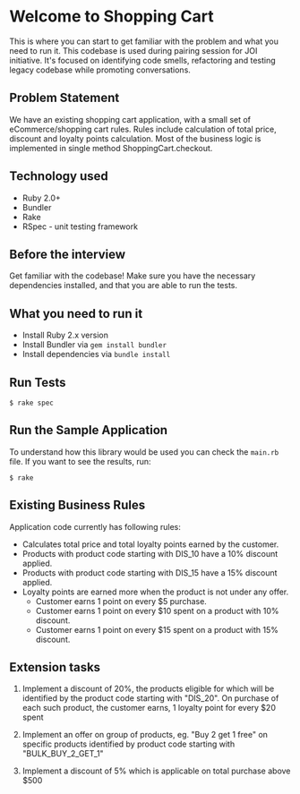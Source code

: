 # Welcome to Shopping Cart

This is where you can start to get familiar with the problem and what you need to run it.
This codebase is used during pairing session for JOI initiative.
It's focused on identifying code smells, refactoring and testing legacy codebase while promoting
conversations.

## Problem Statement
We have an existing shopping cart application, with a small set of eCommerce/shopping cart rules. Rules include calculation of total price, discount and loyalty points calculation. Most of the business logic is implemented in single method ShoppingCart.checkout.

## Technology used 
* Ruby 2.0+
* Bundler
* Rake
* RSpec - unit testing framework

## Before the interview
Get familiar with the codebase! Make sure you have the necessary dependencies installed, and that you are able to run the tests. 

## What you need to run it 
- Install Ruby 2.x version
- Install Bundler via `gem install bundler`
- Install dependencies via `bundle install`


## Run Tests

```console
$ rake spec 
```

## Run the Sample Application

To understand how this library would be used you can check the `main.rb` file. If you want to see the results, run:

```console
$ rake
```

## Existing Business Rules
Application code currently has following rules:
* Calculates total price and total loyalty points earned by the customer.
* Products with product code starting with DIS_10 have a 10% discount applied.
* Products with product code starting with DIS_15 have a 15% discount applied.
* Loyalty points are earned more when the product is not under any offer.
    - Customer earns 1 point on every $5 purchase.
    - Customer earns 1 point on every $10 spent on a product with 10% discount.
    - Customer earns 1 point on every $15 spent on a product with 15% discount.



## Extension tasks
1. Implement a discount of 20%, the products eligible for which will be identified by the product code starting with "DIS_20". On purchase of each such product, the customer earns, 1 loyalty point for every $20 spent

2. Implement an offer on group of products, eg. "Buy 2 get 1 free" on specific products identified by product code starting with "BULK_BUY_2_GET_1"

3. Implement a discount of 5% which is applicable on total purchase above $500

